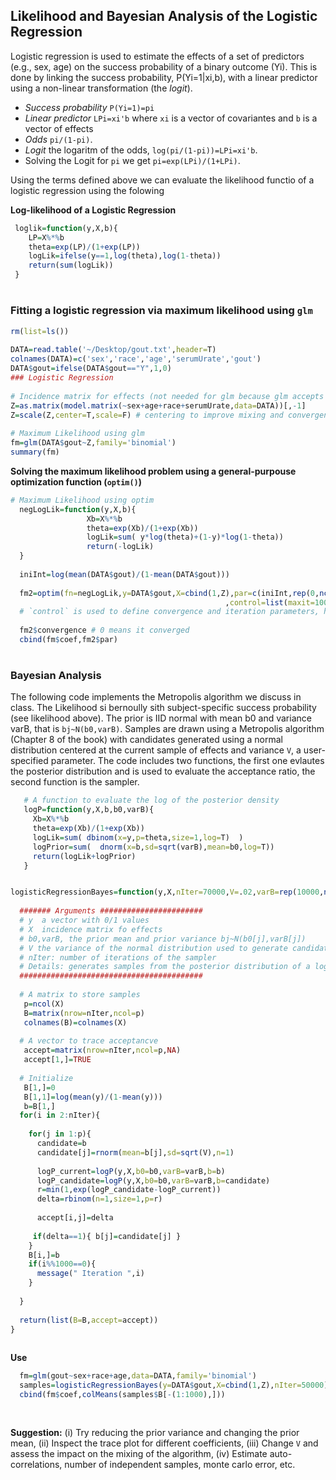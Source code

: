 ## Likelihood and Bayesian Analysis of the Logistic Regression


Logistic regression is used to estimate the effects of a set of predictors (e.g., sex, age) on the success probability of a binary outcome (Yi). This is done
by linking the success probability, P(Yi=1|xi,b), with a linear predictor using a non-linear transformation  (the *logit*). 

  * *Success probability* `P(Yi=1)=pi`
  * *Linear predictor* `LPi=xi'b` where `xi` is a vector of covariantes and `b` is  a vector of effects
  * *Odds* `pi/(1-pi)`.
  * *Logit* the logaritm of the odds, `log(pi/(1-pi))=LPi=xi'b`.
  * Solving the Logit for `pi` we get `pi=exp(LPi)/(1+LPi)`.
 
 Using the terms defined above we can evaluate the likelihood functio of a logistic regression using the folowing
 
 
 **Log-likelihood of a Logistic Regression**
 
 ```r
  loglik=function(y,X,b){
     LP=X%*%b
     theta=exp(LP)/(1+exp(LP))
     logLik=ifelse(y==1,log(theta),log(1-theta))
     return(sum(logLik))
  }
 
 ```

<h1 id="likelihood">

### Fitting a logistic regression via maximum likelihood using `glm`

```r
rm(list=ls())
 
DATA=read.table('~/Desktop/gout.txt',header=T)
colnames(DATA)=c('sex','race','age','serumUrate','gout')
DATA$gout=ifelse(DATA$gout=="Y",1,0)
### Logistic Regression
 
# Incidence matrix for effects (not needed for glm because glm accepts formula as an input)
Z=as.matrix(model.matrix(~sex+age+race+serumUrate,data=DATA))[,-1]
Z=scale(Z,center=T,scale=F) # centering to improve mixing and convergence
 
# Maximum Likelihood using glm
fm=glm(DATA$gout~Z,family='binomial')
summary(fm)

```

**Solving the maximum likelihood problem using a general-purpouse optimization function (`optim()`)**

```r
# Maximum Likelihood using optim
  negLogLik=function(y,X,b){
                 Xb=X%*%b
                 theta=exp(Xb)/(1+exp(Xb))
                 logLik=sum( y*log(theta)+(1-y)*log(1-theta))
                 return(-logLik)
  }
 
  iniInt=log(mean(DATA$gout)/(1-mean(DATA$gout)))
 
  fm2=optim(fn=negLogLik,y=DATA$gout,X=cbind(1,Z),par=c(iniInt,rep(0,ncol(Z)))
                                                ,control=list(maxit=10000,reltol=1e-8)) 
  # `control` is used to define convergence and iteration parameters, help(optim) 
  
  fm2$convergence # 0 means it converged
  cbind(fm$coef,fm2$par)

```

<h1 id="bayes">

### Bayesian Analysis

The following code implements the Metropolis algorithm we discuss in class. The Likelihood si bernoully sith subject-specific success probability (see likelihood above). The prior is IID normal with mean b0 and variance varB, that is `bj~N(b0,varB)`. Samples are drawn using a Metropolis algorithm (Chapter 8 of the book) with candidates generated using a normal distribution centered at the current sample of effects and variance `V`, a user-specified parameter. The code includes two functions, the first one evlautes the posterior distribution and is used to evaluate the acceptance ratio, the second function is the sampler.



```r
   # A function to evaluate the log of the posterior density
   logP=function(y,X,b,b0,varB){
     Xb=X%*%b
     theta=exp(Xb)/(1+exp(Xb))
     logLik=sum( dbinom(x=y,p=theta,size=1,log=T)  )
     logPrior=sum(  dnorm(x=b,sd=sqrt(varB),mean=b0,log=T))
     return(logLik+logPrior)
   }


logisticRegressionBayes=function(y,X,nIter=70000,V=.02,varB=rep(10000,ncol(X)),b0=rep(0,ncol(X))){
 
  ####### Arguments #######################
  # y  a vector with 0/1 values
  # X  incidence matrix fo effects
  # b0,varB, the prior mean and prior variance bj~N(b0[j],varB[j])
  # V the variance of the normal distribution used to generate candidates~N(b[i-1],V)
  # nIter: number of iterations of the sampler
  # Details: generates samples from the posterior distribution of a logistic regression using a Metropolis algorithm
  #########################################
    
  # A matrix to store samples
   p=ncol(X)
   B=matrix(nrow=nIter,ncol=p)
   colnames(B)=colnames(X)
 
  # A vector to trace acceptancve
   accept=matrix(nrow=nIter,ncol=p,NA)
   accept[1,]=TRUE 
   
  # Initialize
   B[1,]=0
   B[1,1]=log(mean(y)/(1-mean(y)))
   b=B[1,]
  for(i in 2:nIter){
    
    for(j in 1:p){
      candidate=b
      candidate[j]=rnorm(mean=b[j],sd=sqrt(V),n=1)
 
      logP_current=logP(y,X,b0=b0,varB=varB,b=b)
      logP_candidate=logP(y,X,b0=b0,varB=varB,b=candidate)
      r=min(1,exp(logP_candidate-logP_current))
      delta=rbinom(n=1,size=1,p=r)
   
      accept[i,j]=delta
   
     if(delta==1){ b[j]=candidate[j] }
    }
    B[i,]=b
    if(i%%1000==0){
      message(" Iteration ",i)
    }
 
  }
  
  return(list(B=B,accept=accept))
}
 

```

**Use**


```r
  fm=glm(gout~sex+race+age,data=DATA,family='binomial')
  samples=logisticRegressionBayes(y=DATA$gout,X=cbind(1,Z),nIter=50000)
  cbind(fm$coef,colMeans(samples$B[-(1:1000),]))
  
  
```

**Suggestion:** (i) Try reducing the prior variance and changing the prior mean, (ii) Inspect the trace plot for different coefficients, (iii) Change `V` and assess the impact on the mixing of the algorithm, (iv) Estimate auto-correlations, number of independent samples, monte carlo error, etc.
